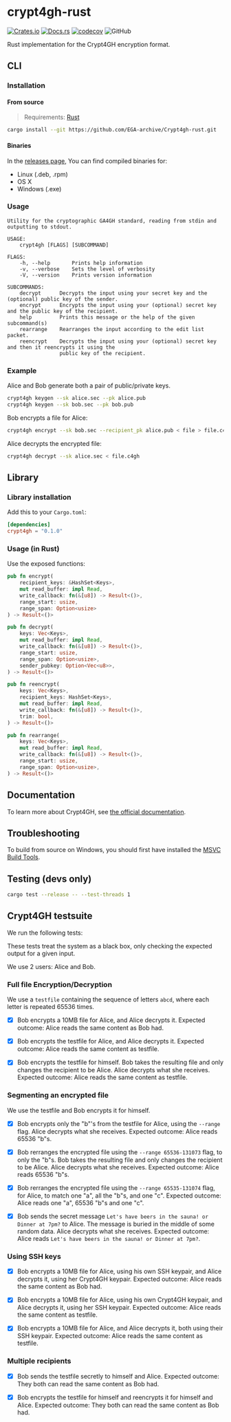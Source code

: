# crypt4gh-rust

[![Crates.io](https://img.shields.io/crates/v/crypt4gh)](https://crates.io/crates/crypt4gh)
[![Docs.rs](https://docs.rs/crypt4gh/badge.svg)](https://docs.rs/crypt4gh/latest/crypt4gh)
[![codecov](https://codecov.io/gh/EGA-archive/crypt4gh-rust/branch/master/graph/badge.svg)](https://codecov.io/gh/EGA-archive/crypt4gh-rust)
![GitHub](https://img.shields.io/github/license/EGA-archive/crypt4gh-rust)

Rust implementation for the Crypt4GH encryption format.

## CLI

### Installation

#### From source

> Requirements: [Rust](https://www.rust-lang.org/tools/install)

```sh
cargo install --git https://github.com/EGA-archive/Crypt4gh-rust.git
```

#### Binaries

In the [releases page](https://github.com/EGA-archive/Crypt4gh-rust/releases/latest), You can find compiled binaries for:

- Linux (.deb, .rpm)
- OS X
- Windows (.exe)

### Usage

```text
Utility for the cryptographic GA4GH standard, reading from stdin and outputting to stdout.

USAGE:
    crypt4gh [FLAGS] [SUBCOMMAND]

FLAGS:
    -h, --help       Prints help information
    -v, --verbose    Sets the level of verbosity
    -V, --version    Prints version information

SUBCOMMANDS:
    decrypt      Decrypts the input using your secret key and the (optional) public key of the sender.
    encrypt      Encrypts the input using your (optional) secret key and the public key of the recipient.
    help         Prints this message or the help of the given subcommand(s)
    rearrange    Rearranges the input according to the edit list packet.
    reencrypt    Decrypts the input using your (optional) secret key and then it reencrypts it using the
                 public key of the recipient.
```

### Example

Alice and Bob generate both a pair of public/private keys.

```sh
crypt4gh keygen --sk alice.sec --pk alice.pub
crypt4gh keygen --sk bob.sec --pk bob.pub
```

Bob encrypts a file for Alice:

```sh
crypt4gh encrypt --sk bob.sec --recipient_pk alice.pub < file > file.c4gh
```

Alice decrypts the encrypted file:

```sh
crypt4gh decrypt --sk alice.sec < file.c4gh
```

## Library

### Library installation

Add this to your `Cargo.toml`:

```toml
[dependencies]
crypt4gh = "0.1.0"
```

### Usage (in Rust)

Use the exposed functions:

```rust
pub fn encrypt(
    recipient_keys: &HashSet<Keys>,
    mut read_buffer: impl Read,
    write_callback: fn(&[u8]) -> Result<()>,
    range_start: usize,
    range_span: Option<usize>
) -> Result<()>

pub fn decrypt(
    keys: Vec<Keys>,
    mut read_buffer: impl Read,
    write_callback: fn(&[u8]) -> Result<()>,
    range_start: usize,
    range_span: Option<usize>,
    sender_pubkey: Option<Vec<u8>>,
) -> Result<()>

pub fn reencrypt(
    keys: Vec<Keys>,
    recipient_keys: HashSet<Keys>,
    mut read_buffer: impl Read,
    write_callback: fn(&[u8]) -> Result<()>,
    trim: bool,
) -> Result<()>

pub fn rearrange(
    keys: Vec<Keys>,
    mut read_buffer: impl Read,
    write_callback: fn(&[u8]) -> Result<()>,
    range_start: usize,
    range_span: Option<usize>,
) -> Result<()>
```

## Documentation

To learn more about Crypt4GH, see [the official documentation](https://crypt4gh.readthedocs.io/en/latest/).

## Troubleshooting

To build from source on Windows, you should first have installed the [MSVC Build Tools](https://visualstudio.microsoft.com/downloads/#build-tools-for-visual-studio-2019).

## Testing (devs only)

```sh
cargo test --release -- --test-threads 1
```

## Crypt4GH testsuite

We run the following tests:

These tests treat the system as a black box, only checking the expected output for a given input.

We use 2 users: Alice and Bob.

### Full file Encryption/Decryption

We use a `testfile` containing the sequence of letters `abcd`, where each letter is repeated 65536 times.

- [x] Bob encrypts a 10MB file for Alice, and Alice decrypts it. Expected outcome: Alice reads the same content as Bob had.

- [x] Bob encrypts the testfile for Alice, and Alice decrypts it. Expected outcome: Alice reads the same content as testfile.

- [x] Bob encrypts the testfile for himself. Bob takes the resulting file and only changes the recipient to be Alice. Alice decrypts what she receives. Expected outcome: Alice reads the same content as testfile.

### Segmenting an encrypted file

We use the testfile and Bob encrypts it for himself.

- [x] Bob encrypts only the "b"'s from the testfile for Alice, using the `--range` flag. Alice decrypts what she receives. Expected outcome: Alice reads 65536 "b"s.

- [x] Bob rerranges the encrypted file using the `--range 65536-131073` flag, to only the "b"s. Bob takes the resulting file and only changes the recipient to be Alice. Alice decrypts what she receives. Expected outcome: Alice reads 65536 "b"s.
  
- [x] Bob rerranges the encrypted file using the `--range 65535-131074` flag, for Alice, to match one "a", all the "b"s, and one "c". Expected outcome: Alice reads one "a", 65536 "b"s and one "c".

- [x] Bob sends the secret message `Let's have beers in the sauna! or Dinner at 7pm?` to Alice. The message is buried in the middle of some random data. Alice decrypts what she receives. Expected outcome: Alice reads `Let's have beers in the sauna! or Dinner at 7pm?`.

### Using SSH keys

- [x] Bob encrypts a 10MB file for Alice, using his own SSH keypair, and Alice decrypts it, using her Crypt4GH keypair. Expected outcome: Alice reads the same content as Bob had.

- [x] Bob encrypts a 10MB file for Alice, using his own Crypt4GH keypair, and Alice decrypts it, using her SSH keypair. Expected outcome: Alice reads the same content as testfile.

- [x] Bob encrypts a 10MB file for Alice, and Alice decrypts it, both using their SSH keypair. Expected outcome: Alice reads the same content as testfile.

### Multiple recipients

- [x] Bob sends the testfile secretly to himself and Alice. Expected outcome: They both can read the same content as Bob had.

- [x] Bob encrypts the testfile for himself and reencrypts it for himself and Alice. Expected outcome: They both can read the same content as Bob had.
